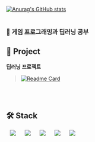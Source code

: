 <!--
**0201jin/0201jin** is a ✨ _special_ ✨ repository because its `README.md` (this file) appears on your GitHub profile.

Here are some ideas to get you started:

- 🔭 I’m currently working on ...
- 🌱 I’m currently learning ...
- 👯 I’m looking to collaborate on ...
- 🤔 I’m looking for help with ...
- 💬 Ask me about ...
- 📫 How to reach me: ...
- 😄 Pronouns: ...
- ⚡ Fun fact: ...
-->
[![Anurag's GitHub stats](https://github-readme-stats.vercel.app/api?username=0201jin&theme=cobalt)](https://github.com/anuraghazra/github-readme-stats)
<br></br>
### 📖 게임 프로그래밍과 딥러닝 공부 ###
## 🚀 Project
**딥러닝 프로젝트**   
>[![Readme Card](https://github-readme-stats.vercel.app/api/pin/?username=0201jin&repo=JNSDeepLearning&show_owner=true)](https://github.com/anuraghazra/github-readme-stats)

<br></br>
## 🛠 Stack
<div>
  <p>
    <img src="https://img.shields.io/badge/C-A8B9CC?style=flat-square&logo=C&logoColor=white" style="height : auto; margin-left : 10px; margin-right : 10px;"/>
    <img src="https://img.shields.io/badge/C++-00599C?style=flat-square&logo=C%2B%2B&logoColor=white" style="height : auto; margin-left : 10px; margin-right : 10px;"/>
    <img src="https://img.shields.io/badge/Unreal Engine-313131?style=flat-square&logo=unreal%20engine&logoColor=white" style="height : auto; margin-left : 10px; margin-right : 10px;"/>
    <img src="https://img.shields.io/badge/DirectX-4641D9?style=flat-square" style="height : auto; margin-left : 10px; margin-right : 10px;"/>
    <img src="https://img.shields.io/badge/WinAPI-005E75?style=flat-square" style="height : auto; margin-left : 10px; margin-right : 10px;"/>
  </p>
</div>
